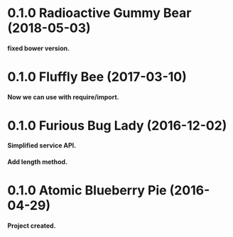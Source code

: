 <a name="1.1.1"></a>
# 0.1.0 Radioactive Gummy Bear (2018-05-03)
#### fixed bower version.

<a name="1.1.0"></a>
# 0.1.0 Fluffly Bee (2017-03-10)
#### Now we can use with require/import.

<a name="1.0.0"></a>
# 0.1.0 Furious Bug Lady (2016-12-02)
#### Simplified service API.
#### Add length method.

<a name="0.1.0"></a>
# 0.1.0 Atomic Blueberry Pie (2016-04-29)
#### Project created.

